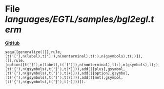 # File _languages/EGTL/samples/bgl2egl.term_
**[GitHub](https://github.com/softlang/yas/blob/master/languages/EGTL/samples/bgl2egl.term)**
```
sequ([generalize(([],rule,[t('['),n(label),t(']'),n(nonterminal),t(:),n(gsymbols),t(;)]), ([],rule,[option([t('['),n(label),t(']')]),n(nonterminal),t(:),n(gsymbols),t(;)])),add(([star],gsymbol,[t('{'),n(gsymbols),t('}'),t(*)])),add(([plus],gsymbol,[t('{'),n(gsymbols),t('}'),t(+)])),add(([option],gsymbol,[t('{'),n(gsymbols),t('}'),t(?)])),add(([not],gsymbol,[t('{'),n(gsymbols),t('}'),t(~)]))]).
```
